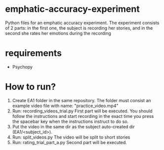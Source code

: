 # emphatic-accuracy-experiment
Python files for an emphatic accuracy experiment. The experiment consists of 2 parts: in the first one, the subject is recording her stories, and in the second she rates her emotions during the recording

# requirements
- Psychopy

# How to run?
1. Create EA1 folder in the same repository. The folder must consist an example video file with name: "practice_video.mp4"
2. Run: recording_videos_trial.py
    First part will be executed.
    You should follow the instructions and start recording in the exact time you press the spacebar key when the instructions instruct to do so.
2. Put the video in the same dir as the subject auto-created dir (EA1/<subject_id>).
3. Run: split_videos.py
    The video will be split to short stories
4. Run: rating_trial_part_a.py
    Second part will be executed.
    
